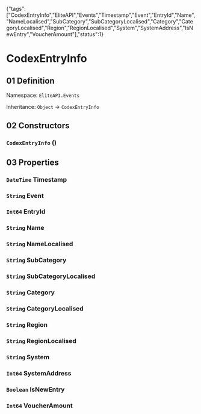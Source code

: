 {"tags":["CodexEntryInfo","EliteAPI","Events","Timestamp","Event","EntryId","Name","NameLocalised","SubCategory","SubCategoryLocalised","Category","CategoryLocalised","Region","RegionLocalised","System","SystemAddress","IsNewEntry","VoucherAmount"],"status":1}

# CodexEntryInfo

## 01 Definition

Namespace: `EliteAPI.Events`

Inheritance: `Object` → `CodexEntryInfo`

## 02 Constructors

### `CodexEntryInfo` ()

## 03 Properties

### `DateTime` Timestamp

### `String` Event

### `Int64` EntryId

### `String` Name

### `String` NameLocalised

### `String` SubCategory

### `String` SubCategoryLocalised

### `String` Category

### `String` CategoryLocalised

### `String` Region

### `String` RegionLocalised

### `String` System

### `Int64` SystemAddress

### `Boolean` IsNewEntry

### `Int64` VoucherAmount

